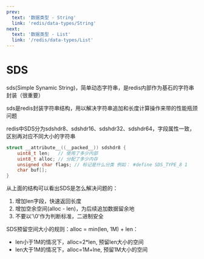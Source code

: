 ```yaml
---
prev:
  text: '数据类型 - String'
  link: 'redis/data-types/String'
next:
  text: '数据类型 - List'
  link: '/redis/data-types/List'
---
```

# SDS <Badge type="tip" text="Redis Encoding SDS" />

sds(Simple Synamic String)，简单动态字符串，是redis内部作为基石的字符串封装（很重要）

sds是redis封装字符串结构，用以解决字符串追加和长度计算操作来带的性能瓶颈问题

redis中SDS分为sdshdr8、sdshdr16、sdshdr32、sdshdr64，字段属性一致，区别再对应不同大小的字符串

```c
struct __attribute__((__packed__)) sdshdr8 {
    uint8_t len;   // 使用了多少内部
    uint8_t alloc; // 分配了多少内存
    unsigned char flags; // 标记是什么分类 例如： #define SDS_TYPE_8 1
    char buf[];
}
```

从上面的结构可以看出SDS是怎么解决问题的：
1. 增加len字段，快速返回长度
2. 增加空余空间(alloc - len)，为后续追加数据留余地
3. 不要以'\0'作为判断标准，二进制安全

SDS预留空间大小的规则：alloc = min(len, 1M) + len：
   - len小于1M的情况下，alloc=2*len, 预留len大小的空间
   - len大于1M的情况下，alloc=1M+lne, 预留1M大小的空间